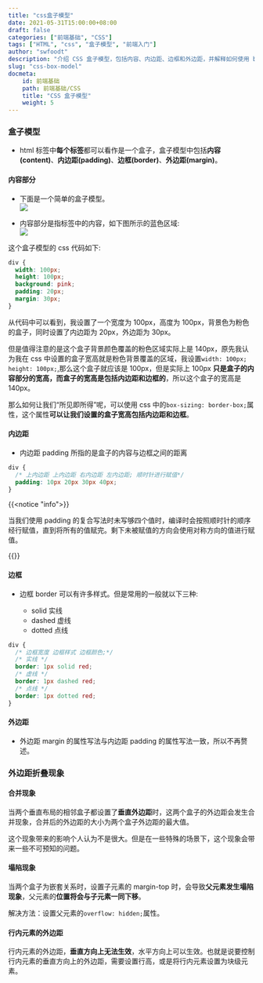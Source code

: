 ```yaml
---
title: "css盒子模型"
date: 2021-05-31T15:00:00+08:00
draft: false
categories: ["前端基础", "CSS"]
tags: ["HTML", "css", "盒子模型", "前端入门"]
author: "swfoodt"
description: "介绍 CSS 盒子模型，包括内容、内边距、边框和外边距，并解释如何使用 box-sizing 属性实现所见即所得的效果"
slug: "css-box-model"
docmeta:
    id: 前端基础
    path: 前端基础/CSS
    title: "CSS 盒子模型"
    weight: 5
---
```

### 盒子模型

- html 标签中**每个标签**都可以看作是一个盒子，盒子模型中包括**内容(content)**、**内边距(padding)**、**边框(border)**、**外边距(margin)**。

#### 内容部分

- 下面是一个简单的盒子模型。  
  ![](https://swfoodt-blog.oss-cn-beijing.aliyuncs.com/img/blog-docs/20221004182736.png)

- 内容部分是指标签中的内容，如下图所示的蓝色区域:  
  ![](https://swfoodt-blog.oss-cn-beijing.aliyuncs.com/img/blog-docs/20221004182901.png)

这个盒子模型的 css 代码如下:

```css title="盒子模型css代码"
div {
  width: 100px;
  height: 100px;
  background: pink;
  padding: 20px;
  margin: 30px;
}
```

从代码中可以看到，我设置了一个宽度为 100px，高度为 100px，背景色为粉色的盒子，同时设置了内边距为 20px，外边距为 30px。

但是值得注意的是这个盒子背景颜色覆盖的粉色区域实际上是 140px，原先我认为我在 css 中设置的盒子宽高就是粉色背景覆盖的区域，我设置`width: 100px; height: 100px;`,那么这个盒子就应该是 100px，但是实际上 100px **只是盒子的内容部分的宽高，而盒子的宽高是包括内边距和边框的**，所以这个盒子的宽高是 140px。

那么如何让我们“所见即所得”呢，可以使用 css 中的`box-sizing: border-box;`属性，这个属性**可以让我们设置的盒子宽高包括内边距和边框**。

#### 内边距

- 内边距 padding 所指的是盒子的内容与边框之间的距离

```css title="padding的复合写法"
div {
  /* 上内边距 上内边距 右内边距 左内边距; 顺时针进行赋值*/
  padding: 10px 20px 30px 40px;
}
```

{{<notice "info">}}

当我们使用 padding 的复合写法时未写够四个值时，编译时会按照顺时针的顺序经行赋值，直到将所有的值赋完。剩下未被赋值的方向会使用对称方向的值进行赋值。

{{</notice>}}

#### 边框

- 边框 border 可以有许多样式。但是常用的一般就以下三种:

  - solid 实线
  - dashed 虚线
  - dotted 点线

```css title="边框的样式"
div {
  /* 边框宽度 边框样式 边框颜色;*/
  /* 实线 */
  border: 1px solid red;
  /* 虚线 */
  border: 1px dashed red;
  /* 点线 */
  border: 1px dotted red;
}
```

#### 外边距

- 外边距 margin 的属性写法与内边距 padding 的属性写法一致，所以不再赘述。

### 外边距折叠现象

#### 合并现象

当两个垂直布局的相邻盒子都设置了**垂直外边距**时，这两个盒子的外边距会发生合并现象，合并后的外边距的大小为两个盒子外边距的最大值。

这个现象带来的影响个人认为不是很大。但是在一些特殊的场景下，这个现象会带来一些不可预知的问题。

#### 塌陷现象

当两个盒子为嵌套关系时，设置子元素的 margin-top 时，会导致**父元素发生塌陷现象**，父元素的**位置将会与子元素一同下移**。

解决方法：设置父元素的`overflow: hidden;`属性。

#### 行内元素的外边距

行内元素的外边距，**垂直方向上无法生效**，水平方向上可以生效。也就是说要控制行内元素的垂直方向上的外边距，需要设置行高，或是将行内元素设置为块级元素。
